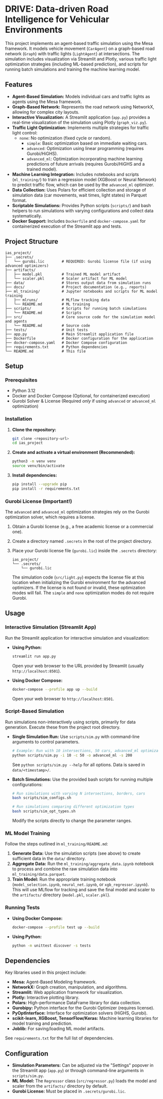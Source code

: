# DRIVE: Data-driven Road Intelligence for Vehicular Environments

This project implements an agent-based traffic simulation using the Mesa framework. It models vehicle movement (`CarAgent`) on a graph-based road network (`Graph`) with traffic lights (`LightAgent`) at intersections. The simulation includes visualization via Streamlit and Plotly, various traffic light optimization strategies (including ML-based prediction), and scripts for running batch simulations and training the machine learning model.

## Features

* **Agent-Based Simulation:** Models individual cars and traffic lights as agents using the Mesa framework.
* **Graph-Based Network:** Represents the road network using NetworkX, allowing for complex city layouts.
* **Interactive Visualization:** A Streamlit application (`app.py`) provides a real-time visualization of the simulation using Plotly (`graph_viz.py`).
* **Traffic Light Optimization:** Implements multiple strategies for traffic light control:
  * `none`: No optimization (fixed cycle or random).
    * `simple`: Basic optimization based on immediate waiting cars.
    * `advanced`: Optimization using linear programming (requires Gurobi/HiGHS).
    * `advanced_ml`: Optimization incorporating machine learning predictions of future arrivals (requires Gurobi/HiGHS and a trained model).
* **Machine Learning Integration:** Includes notebooks and scripts (`ml_training/`) to train a regression model (XGBoost or Neural Network) to predict traffic flow, which can be used by the `advanced_ml` optimizer.
* **Data Collection:** Uses Polars for efficient collection and storage of simulation data (car movements, wait times, light states) in Parquet format.
* **Scriptable Simulations:** Provides Python scripts (`scripts/`) and bash helpers to run simulations with varying configurations and collect data systematically.
* **Docker Support:** Includes `Dockerfile` and `docker-compose.yaml` for containerized execution of the Streamlit app and tests.

## Project Structure

```text
ias_project/
├── .secrets/
│   └── gurobi.lic        # REQUIRED: Gurobi license file (if using advanced optimizers)
├── artifacts/
│   ├── model.pkl         # Trained ML model artifact
│   └── scaler.pkl        # Scaler artifact for ML model
├── data/                 # Stores output data from simulation runs
├── docs/                 # Project documentation (e.g., reports)
├── ml_training/          # Jupyter notebooks and scripts for ML model training
│   ├── mlruns/           # MLflow tracking data
│   └── README.md         # ML training
├── scripts/              # Scripts for running batch simulations
│   └── README.md         # Scripts
├── src/                  # Core source code for the simulation model and agents
│   └── README.md         # Source code
├── tests/                # Unit tests
├── app.py                # Main Streamlit application file
├── Dockerfile            # Docker configuration for the application
├── docker-compose.yaml   # Docker Compose configuration
├── requirements.txt      # Python dependencies
└── README.md             # This file
```

## Setup

### Prerequisites

* Python 3.12
* Docker and Docker Compose (Optional, for containerized execution)
* Gurobi Solver & License (Required *only* if using `advanced` or `advanced_ml` optimization)

### Installation

1. **Clone the repository:**

    ```bash
    git clone <repository-url>
    cd ias_project
    ```

2. **Create and activate a virtual environment (Recommended):**

    ```bash
    python3 -m venv venv
    source venv/bin/activate
    ```

3. **Install dependencies:**

    ```bash
    pip install --upgrade pip
    pip install -r requirements.txt
    ```

### Gurobi License (Important!)

The `advanced` and `advanced_ml` optimization strategies rely on the Gurobi optimization solver, which requires a license.

1. Obtain a Gurobi license (e.g., a free academic license or a commercial one).
2. Create a directory named `.secrets` in the root of the project directory.
3. Place your Gurobi license file (`gurobi.lic`) inside the `.secrets` directory:

    ```text
    ias_project/
    └── .secrets/
        └── gurobi.lic
    ```

    The simulation code (`src/light.py`) expects the license file at this location when initializing the Gurobi environment for the advanced optimizers. If the license is not found or invalid, these optimization modes will fail. The `simple` and `none` optimization modes do not require Gurobi.

## Usage

### Interactive Simulation (Streamlit App)

Run the Streamlit application for interactive simulation and visualization:

* **Using Python:**

    ```bash
    streamlit run app.py
    ```

    Open your web browser to the URL provided by Streamlit (usually `http://localhost:8501`).

* **Using Docker Compose:**

    ```bash
    docker-compose --profile app up --build
    ```

    Open your web browser to `http://localhost:8501`.

### Script-Based Simulation

Run simulations non-interactively using scripts, primarily for data generation. Execute these from the project root directory.

* **Single Simulation Run:**
    Use `scripts/sim.py` with command-line arguments to control parameters.

    ```bash
    # Example: Run with 10 intersections, 50 cars, advanced_ml optimization for 200 steps
    python scripts/sim.py -i 10 -c 50 -o advanced_ml -s 200
    ```

    See `python scripts/sim.py --help` for all options. Data is saved in `data/<timestamp>/`.

* **Batch Simulations:**
    Use the provided bash scripts for running multiple configurations:

    ```bash
    # Run simulations with varying N intersections, borders, cars
    bash scripts/sim_configs.sh

    # Run simulations comparing different optimization types
    bash scripts/sim_opt_types.sh
    ```

    Modify the scripts directly to change the parameter ranges.

### ML Model Training

Follow the steps outlined in `ml_training/README.md`:

1. **Generate Data:** Use the simulation scripts (see above) to create sufficient data in the `data/` directory.
2. **Aggregate Data:** Run the `ml_training/aggregate_data.ipynb` notebook to process and combine the raw simulation data into `ml_training/data.parquet`.
3. **Train Model:** Run the appropriate training notebook (`model_selection.ipynb`, `neural_net.ipynb`, or `xgb_regressor.ipynb`). This will use MLflow for tracking and save the final model and scaler to the `artifacts/` directory (`model.pkl`, `scaler.pkl`).

### Running Tests

* **Using Docker Compose:**

    ```bash
    docker-compose --profile test up --build
    ```

* **Using Python:**

    ```bash
    python -m unittest discover -s tests
    ```

## Dependencies

Key libraries used in this project include:

* **Mesa:** Agent-Based Modeling framework.
* **NetworkX:** Graph creation, manipulation, and algorithms.
* **Streamlit:** Web application framework for visualization.
* **Plotly:** Interactive plotting library.
* **Polars:** High-performance DataFrame library for data collection.
* **Gurobipy:** Python interface for the Gurobi Optimizer (requires license).
* **PyOptInterface:** Interface for optimization solvers (HiGHS, Gurobi).
* **scikit-learn, XGBoost, TensorFlow/Keras:** Machine learning libraries for model training and prediction.
* **Joblib:** For saving/loading ML model artifacts.

See `requirements.txt` for the full list of dependencies.

## Configuration

* **Simulation Parameters:** Can be adjusted via the "Settings" popover in the Streamlit app (`app.py`) or through command-line arguments in `scripts/sim.py`.
* **ML Model:** The `Regressor` class (`src/regressor.py`) loads the model and scaler from the `artifacts/` directory by default.
* **Gurobi License:** Must be placed in `.secrets/gurobi.lic`.
